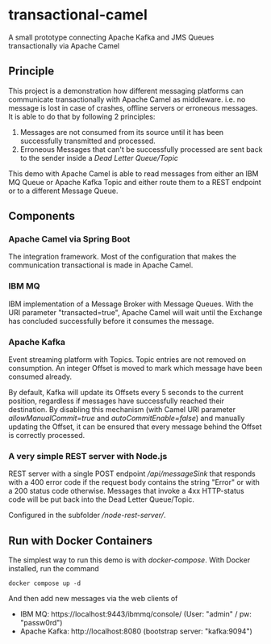 # transactional-camel
A small prototype connecting Apache Kafka and JMS Queues transactionally via Apache Camel

## Principle

This project is a demonstration how different messaging platforms can communicate transactionally with Apache Camel as middleware. i.e. no message is lost in case of crashes, offline servers or erroneous messages. It is able to do that by following 2 principles:

1. Messages are not consumed from its source until it has been successfully transmitted and processed.
2. Erroneous Messages that can't be successfully processed are sent back to the sender inside a *Dead Letter Queue/Topic*

This demo with Apache Camel is able to read messages from either an IBM MQ Queue or Apache Kafka Topic and either route them to a REST endpoint or to a different Message Queue.

## Components

### Apache Camel via Spring Boot

The integration framework. Most of the configuration that makes the communication transactional is made in Apache Camel.

### IBM MQ

IBM implementation of a Message Broker with Message Queues. With the URI parameter "transacted=true", Apache Camel will wait until the Exchange has concluded successfully before it consumes the message.

### Apache Kafka

Event streaming platform with Topics. Topic entries are not removed on consumption. An integer Offset is moved to mark which message have been consumed already.

By default, Kafka will update its Offsets every 5 seconds to the current position, regardless if messages have successfully reached their destination. By disabling this mechanism (with Camel URI parameter *allowManualCommit=true* and *autoCommitEnable=false*) and manually updating the Offset, it can be ensured that every message behind the Offset is correctly processed.

### A very simple REST server with Node.js

REST server with a single POST endpoint */api/messageSink* that responds with a 400 error code if the request body contains the string "Error" or with a 200 status code otherwise. Messages that invoke a 4xx HTTP-status code will be put back into the Dead Letter Queue/Topic.

Configured in the subfolder */node-rest-server/*.

## Run with Docker Containers

The simplest way to run this demo is with *docker-compose*. With Docker installed, run the command

~~~
docker compose up -d
~~~

And then add new messages via the web clients of
- IBM MQ: https://localhost:9443/ibmmq/console/ (User: "admin" / pw: "passw0rd")
- Apache Kafka: http://localhost:8080 (bootstrap server: "kafka:9094")